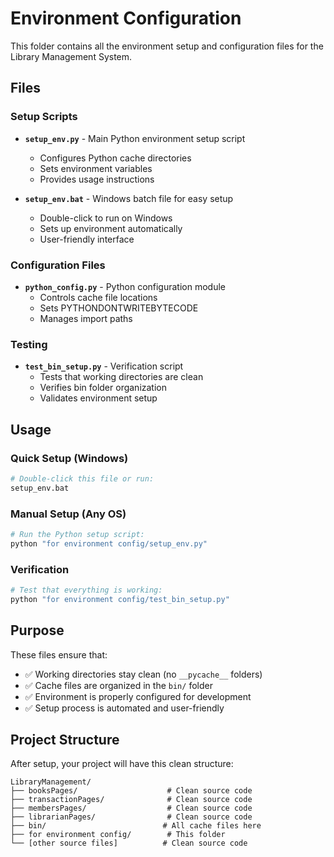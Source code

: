 # Environment Configuration

This folder contains all the environment setup and configuration files for the Library Management System.

## Files

### Setup Scripts
- **`setup_env.py`** - Main Python environment setup script
  - Configures Python cache directories
  - Sets environment variables
  - Provides usage instructions
  
- **`setup_env.bat`** - Windows batch file for easy setup
  - Double-click to run on Windows
  - Sets up environment automatically
  - User-friendly interface

### Configuration Files
- **`python_config.py`** - Python configuration module
  - Controls cache file locations
  - Sets PYTHONDONTWRITEBYTECODE
  - Manages import paths

### Testing
- **`test_bin_setup.py`** - Verification script
  - Tests that working directories are clean
  - Verifies bin folder organization
  - Validates environment setup

## Usage

### Quick Setup (Windows)
```bash
# Double-click this file or run:
setup_env.bat
```

### Manual Setup (Any OS)
```bash
# Run the Python setup script:
python "for environment config/setup_env.py"
```

### Verification
```bash
# Test that everything is working:
python "for environment config/test_bin_setup.py"
```

## Purpose

These files ensure that:
- ✅ Working directories stay clean (no `__pycache__` folders)
- ✅ Cache files are organized in the `bin/` folder
- ✅ Environment is properly configured for development
- ✅ Setup process is automated and user-friendly

## Project Structure

After setup, your project will have this clean structure:

```
LibraryManagement/
├── booksPages/                    # Clean source code
├── transactionPages/              # Clean source code  
├── membersPages/                  # Clean source code
├── librarianPages/                # Clean source code
├── bin/                          # All cache files here
├── for environment config/        # This folder
└── [other source files]          # Clean source code
```

